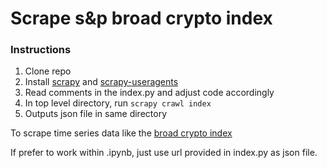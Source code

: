 # Scrape s&p broad crypto index

### Instructions
1. Clone repo
2. Install [scrapy](https://docs.scrapy.org/en/latest/intro/install.html) and [scrapy-useragents](https://pypi.org/project/scrapy-user-agents/)
3. Read comments in the index.py and adjust code accordingly
4. In top level directory, run `scrapy crawl index`
5. Outputs json file in same directory

To scrape time series data like the [broad crypto index](https://www.spglobal.com/spdji/en/indices/digital-assets/sp-cryptocurrency-broad-digital-market-index)

If prefer to work within .ipynb, just use url provided in index.py as json file.
